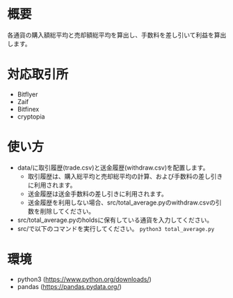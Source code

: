 # 概要
各通貨の購入額総平均と売却額総平均を算出し、手数料を差し引いて利益を算出します。

# 対応取引所
- Bitflyer
- Zaif
- Bitfinex
- cryptopia

# 使い方
- data/に取引履歴(trade.csv)と送金履歴(withdraw.csv)を配置します。
    - 取引履歴は、購入総平均と売却総平均の計算、および手数料の差し引きに利用されます。
    - 送金履歴は送金手数料の差し引きに利用されます。
    - 送金履歴を利用しない場合、src/total_average.pyのwithdraw.csvの引数を削除してください。
- src/total_average.pyのholdsに保有している通貨を入力してください。
- src/で以下のコマンドを実行してください。
`
python3 total_average.py
`

# 環境
- python3 (https://www.python.org/downloads/)
- pandas (https://pandas.pydata.org/)


